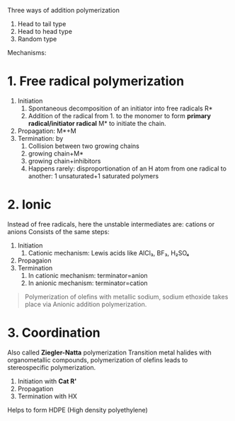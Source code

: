 Three ways of addition polymerization
1. Head to tail type
2. Head to head type
3. Random type

Mechanisms:
# 1. Free radical polymerization
1. Initiation
	1. Spontaneous decomposition of an initiator into free radicals R*
	2. Addition of the radical from 1. to the monomer to form **primary radical/initiator radical** M* to initiate the chain.
2. Propagation: M*+M
3. Termination: by
	1. Collision between two growing chains
	2. growing chain+M*
	3. growing chain+inhibitors
	4. Happens rarely: disproportionation of an H atom from one radical to another: 1 unsaturated+1 saturated polymers

# 2. Ionic
Instead of free radicals, here the unstable intermediates are: cations or anions
Consists of the same steps:
1. Initiation
	1. Cationic mechanism: Lewis acids like AlCl₃, BF₃, H₂SO₄
2. Propagaion
3. Termination
	1. In cationic mechanism: terminator=anion
	2. In anionic mechanism: terminator=cation

> Polymerization of olefins with metallic sodium, sodium ethoxide takes place via Anionic addition polymerization.

# 3. Coordination
Also called **Ziegler-Natta** polymerization
Transition metal halides with organometallic compounds, polymerization of olefins leads to stereospecific polymerization.
1. Initiation with **Cat R'**
2. Propagation
3. Termination with HX

Helps to form HDPE (High density polyethylene)